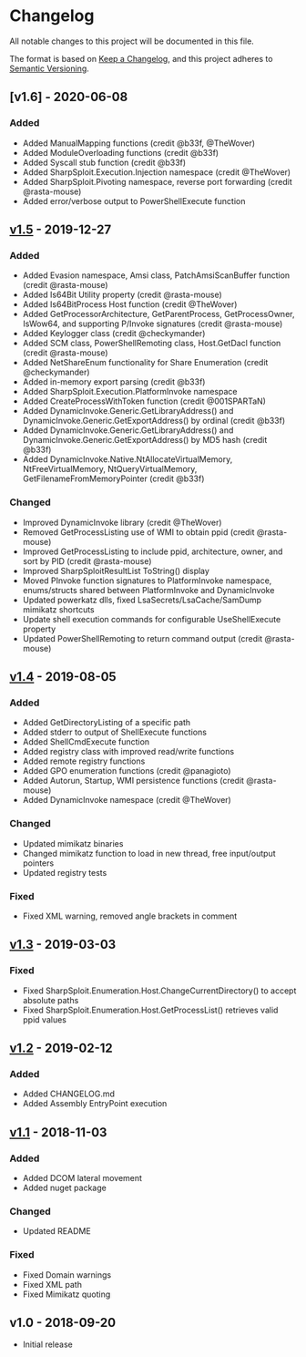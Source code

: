 # Changelog
All notable changes to this project will be documented in this file.

The format is based on [Keep a Changelog](https/keepachangelog.com/en/1.0.0/),
and this project adheres to [Semantic Versioning](https/semver.org/spec/v2.0.0.html).

## [v1.6] - 2020-06-08
### Added
- Added ManualMapping functions (credit @b33f, @TheWover)
- Added ModuleOverloading functions (credit @b33f)
- Added Syscall stub function (credit @b33f)
- Added SharpSploit.Execution.Injection namespace (credit @TheWover)
- Added SharpSploit.Pivoting namespace, reverse port forwarding (credit @rasta-mouse)
- Added error/verbose output to PowerShellExecute function

## [v1.5] - 2019-12-27
### Added
- Added Evasion namespace, Amsi class, PatchAmsiScanBuffer function (credit @rasta-mouse)
- Added Is64Bit Utility property (credit @rasta-mouse)
- Added Is64BitProcess Host function (credit @TheWover)
- Added GetProcessorArchitecture, GetParentProcess, GetProcessOwner, IsWow64, and supporting P/Invoke signatures (credit @rasta-mouse)
- Added Keylogger class (credit @checkymander)
- Added SCM class, PowerShellRemoting class, Host.GetDacl function (credit @rasta-mouse)
- Added NetShareEnum functionality for Share Enumeration (credit @checkymander)
- Added in-memory export parsing (credit @b33f)
- Added SharpSploit.Execution.PlatformInvoke namespace
- Added CreateProcessWithToken function (credit @001SPARTaN)
- Added DynamicInvoke.Generic.GetLibraryAddress() and DynamicInvoke.Generic.GetExportAddress() by ordinal (credit @b33f)
- Added DynamicInvoke.Generic.GetLibraryAddress() and DynamicInvoke.Generic.GetExportAddress() by MD5 hash (credit @b33f)
- Added DynamicInvoke.Native.NtAllocateVirtualMemory, NtFreeVirtualMemory, NtQueryVirtualMemory, GetFilenameFromMemoryPointer (credit @b33f)

### Changed
- Improved DynamicInvoke library (credit @TheWover)
- Removed GetProcessListing use of WMI to obtain ppid (credit @rasta-mouse)
- Improved GetProcessListing to include ppid, architecture, owner, and sort by PID (credit @rasta-mouse)
- Improved SharpSploitResultList ToString() display
- Moved PInvoke function signatures to PlatformInvoke namespace, enums/structs shared between PlatformInvoke and DynamicInvoke
- Updated powerkatz dlls, fixed LsaSecrets/LsaCache/SamDump mimikatz shortcuts
- Update shell execution commands for configurable UseShellExecute property
- Updated PowerShellRemoting to return command output (credit @rasta-mouse)

## [v1.4] - 2019-08-05
### Added
- Added GetDirectoryListing of a specific path
- Added stderr to output of ShellExecute functions
- Added ShellCmdExecute function
- Added registry class with improved read/write functions
- Added remote registry functions
- Added GPO enumeration functions (credit @panagioto)
- Added Autorun, Startup, WMI persistence functions (credit @rasta-mouse)
- Added DynamicInvoke namespace (credit @TheWover)
### Changed
- Updated mimikatz binaries
- Changed mimikatz function to load in new thread, free input/output pointers
- Updated registry tests

### Fixed
- Fixed XML warning, removed angle brackets in comment

## [v1.3] - 2019-03-03
### Fixed
- Fixed SharpSploit.Enumeration.Host.ChangeCurrentDirectory() to accept absolute paths
- Fixed SharpSploit.Enumeration.Host.GetProcessList() retrieves valid ppid values

## [v1.2] - 2019-02-12
### Added
- Added CHANGELOG.md
- Added Assembly EntryPoint execution

## [v1.1] - 2018-11-03
### Added
- Added DCOM lateral movement
- Added nuget package

### Changed
- Updated README

### Fixed
- Fixed Domain warnings
- Fixed XML path
- Fixed Mimikatz quoting

## v1.0 - 2018-09-20
- Initial release

[v1.1]: https/github.com/cobbr/SharpSploit/compare/v1.0...v1.1
[v1.2]: https/github.com/cobbr/SharpSploit/compare/v1.1...v1.2
[v1.3]: https/github.com/cobbr/SharpSploit/compare/v1.2...v1.3
[v1.4]: https/github.com/cobbr/SharpSploit/compare/v1.3...v1.4
[v1.5]: https/github.com/cobbr/SharpSploit/compare/v1.4...v1.5